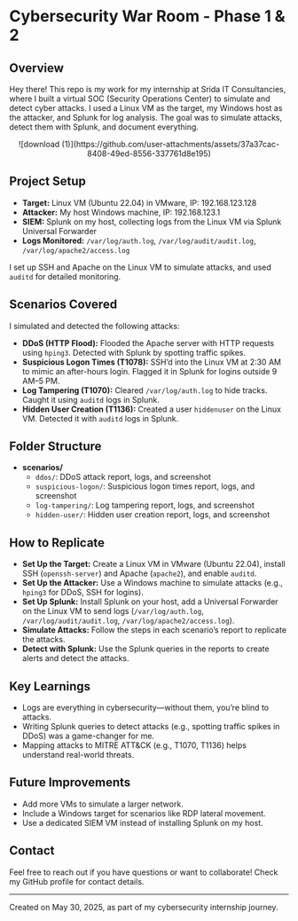 # Cybersecurity War Room - Phase 1 & 2

## Overview
Hey there! This repo is my work for my internship at Srida IT Consultancies, where I built a virtual SOC (Security Operations Center) to simulate and detect cyber attacks. I used a Linux VM as the target, my Windows host as the attacker, and Splunk for log analysis. The goal was to simulate attacks, detect them with Splunk, and document everything.

<center>![download (1)](https://github.com/user-attachments/assets/37a37cac-8408-49ed-8556-337761d8e195)</center>

## Project Setup
- **Target:** Linux VM (Ubuntu 22.04) in VMware, IP: 192.168.123.128
- **Attacker:** My host Windows machine, IP: 192.168.123.1
- **SIEM:** Splunk on my host, collecting logs from the Linux VM via Splunk Universal Forwarder
- **Logs Monitored:** `/var/log/auth.log`, `/var/log/audit/audit.log`, `/var/log/apache2/access.log`

I set up SSH and Apache on the Linux VM to simulate attacks, and used `auditd` for detailed monitoring.

## Scenarios Covered
I simulated and detected the following attacks:
- **DDoS (HTTP Flood):** Flooded the Apache server with HTTP requests using `hping3`. Detected with Splunk by spotting traffic spikes.
- **Suspicious Logon Times (T1078):** SSH’d into the Linux VM at 2:30 AM to mimic an after-hours login. Flagged it in Splunk for logins outside 9 AM–5 PM.
- **Log Tampering (T1070):** Cleared `/var/log/auth.log` to hide tracks. Caught it using `auditd` logs in Splunk.
- **Hidden User Creation (T1136):** Created a user `hiddenuser` on the Linux VM. Detected it with `auditd` logs in Splunk.

## Folder Structure
- **scenarios/**
  - `ddos/`: DDoS attack report, logs, and screenshot
  - `suspicious-logon/`: Suspicious logon times report, logs, and screenshot
  - `log-tampering/`: Log tampering report, logs, and screenshot
  - `hidden-user/`: Hidden user creation report, logs, and screenshot

## How to Replicate
- **Set Up the Target:** Create a Linux VM in VMware (Ubuntu 22.04), install SSH (`openssh-server`) and Apache (`apache2`), and enable `auditd`.
- **Set Up the Attacker:** Use a Windows machine to simulate attacks (e.g., `hping3` for DDoS, SSH for logins).
- **Set Up Splunk:** Install Splunk on your host, add a Universal Forwarder on the Linux VM to send logs (`/var/log/auth.log`, `/var/log/audit/audit.log`, `/var/log/apache2/access.log`).
- **Simulate Attacks:** Follow the steps in each scenario’s report to replicate the attacks.
- **Detect with Splunk:** Use the Splunk queries in the reports to create alerts and detect the attacks.

## Key Learnings
- Logs are everything in cybersecurity—without them, you’re blind to attacks.
- Writing Splunk queries to detect attacks (e.g., spotting traffic spikes in DDoS) was a game-changer for me.
- Mapping attacks to MITRE ATT&CK (e.g., T1070, T1136) helps understand real-world threats.

## Future Improvements
- Add more VMs to simulate a larger network.
- Include a Windows target for scenarios like RDP lateral movement.
- Use a dedicated SIEM VM instead of installing Splunk on my host.

## Contact
Feel free to reach out if you have questions or want to collaborate! Check my GitHub profile for contact details.

---
Created on May 30, 2025, as part of my cybersecurity internship journey.
